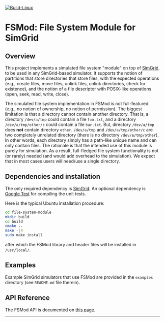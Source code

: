[![Build-Linux](https://github.com/frs69wq/file-system-module/actions/workflows/build.yml/badge.svg)](https://github.com/frs69wq/file-system-module/actions/workflows/build.yml)


# FSMod: File System Module for SimGrid

## Overview

This project implements a simulated file system "module" on top of [SimGrid](https://simgrid.frama.io/simgrid/), to
be used in any SimGrid-based simulator. 
It supports the notion of partitions that store directories that store files, with the
expected operations (e.g., create files, move files, unlink files, unlink directories, check for existence), 
and the notion of a file descriptor with POSIX-like operations (open, seek, read, write, close).  

The simulated file system implementation in FSMod is not full-featured (e.g., no notion of ownership, no notion of permission). 
The biggest limitation is that a directory cannot contain another directory. That is, 
a directory `/dev/a/tmp` could contain a file `foo.txt`, and a directory `/dev/a/tmp/other/c` could
contain a file `bar.txt`. But, directory `/dev/a/tmp` does **not** contain directory `other`.
`/dev/a/tmp` and `/dev/a/tmp/other/c` are two completely unrelated directory (there is no directory `/dev/a/tmp/other`).
In other words, each directory simply has a path-like unique name and can only contain files. 
The rationale is that the intended use of this module is purely for simulation. As
a result, full-fledged file system functionality is not (or rarely) needed (and would add
overhead to the simulation). We expect that in most cases users will need/use a single directory.

## Dependencies and installation

The only required dependency is [SimGrid](https://simgrid.frama.io/simgrid/). An optional dependency
is [Google Test](https://github.com/google/googletest) for compiling the unit tests. 

Here is the typical Ubuntu installation procedure:

```bash
cd file-system-module
mkdir build
cd build
cmake ..
make -j4
sudo make install
```

after which the FSMod library and header files will be installed in `/usr/local/`. 

## Examples

Example SimGrid simulators that use FSMod are provided in the `examples` directory (see `README.md` file therein). 

## API Reference

The FSMod API is documented on [this page](https://henricasanova.github.io/file-system-module/).


---
